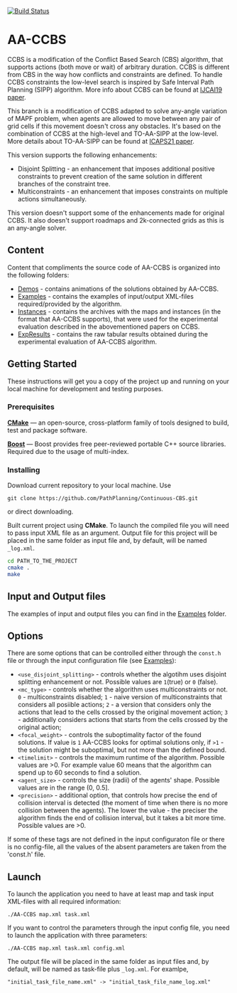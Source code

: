 [![Build Status](https://github.com/PathPlanning/Continuous-CBS/actions/workflows/build.yml/badge.svg?branch=AA-CCBS)](https://github.com/PathPlanning/Continuous-CBS/actions/workflows/build.yml)

# AA-CCBS
CCBS is a modification of the Conflict Based Search (CBS) algorithm, that supports actions (both move or wait) of arbitrary duration. CCBS is different from CBS in the way how conflicts and constraints are defined. To handle CCBS constraints the low-level search is inspired by Safe Interval Path Planning (SIPP) algorithm. More info about CCBS can be found at [IJCAI19 paper](https://www.ijcai.org/Proceedings/2019/0006.pdf).

This branch is a modification of CCBS adapted to solve any-angle variation of MAPF problem, when agents are allowed to move between any pair of grid cells if this movement doesn't cross any obstacles.
It's based on the combination of CCBS at the high-level and TO-AA-SIPP at the low-level. More details about TO-AA-SIPP can be found at [ICAPS21 paper](https://arxiv.org/pdf/2104.06681.pdf).

This version supports the following enhancements:
* Disjoint Splitting - an enhancement that imposes additional positive constraints to prevent creation of the same solution in different branches of the constraint tree.
* Multiconstraints - an enhancement that imposes constraints on multiple actions simultaneously.

This version doesn't support some of the enhancements made for original CCBS. It also doesn't support roadmaps and 2k-connected grids as this is an any-angle solver.

## Content

Content that compliments the source code of AA-CCBS is organized into the following folders:
* [Demos](https://github.com/PathPlanning/Continuous-CBS/tree/AA-CCBS/Demos) - contains animations of the solutions obtained by AA-CCBS.
* [Examples](https://github.com/PathPlanning/Continuous-CBS/tree/AA-CCBS/Examples) - contains the examples of input/output XML-files required/provided by the algorithm.
* [Instances](https://github.com/PathPlanning/Continuous-CBS/tree/AA-CCBS/Instances) - contains the archives with the maps and instances (in the format that AA-CCBS supports), that were used for the experimental evaluation described in the abovementioned papers on CCBS.
* [ExpResults](https://github.com/PathPlanning/Continuous-CBS/tree/AA-CCBS/ExpResults) - contains the raw tabular results obtained during the experimental evaluation of AA-CCBS algorithm.

## Getting Started

These instructions will get you a copy of the project up and running on your local machine for development and testing purposes.

### Prerequisites

**[CMake](https://cmake.org/)** &mdash; an open-source, cross-platform family of tools designed to build, test and package software.

**[Boost](https://www.boost.org/)** &mdash; Boost provides free peer-reviewed portable C++ source libraries. Required due to the usage of multi-index.

### Installing

Download current repository to your local machine. Use
```
git clone https://github.com/PathPlanning/Continuous-CBS.git
```
or direct downloading.

Built current project using **CMake**. To launch the compiled file you will need to pass input XML file as an argument. Output file for this project will be placed in the same folder as input file and, by default, will be named `_log.xml`.
```bash
cd PATH_TO_THE_PROJECT
cmake .
make
```
## Input and Output files
The examples of input and output files you can find in the [Examples](https://github.com/PathPlanning/Continuous-CBS/tree/AA-CCBS/Examples) folder.

## Options
There are some options that can be controlled either through the `const.h` file or through the input configuration file (see [Examples](https://github.com/PathPlanning/Continuous-CBS/tree/AA-CCBS/Examples)):
* `<use_disjoint_splitting>` - controls whether the algotihm uses disjoint splitting enhancement or not. Possible values are `1`(true) or `0` (false).
* `<mc_type>` - controls whether the algorithm uses multiconstraints or not. `0` - multiconstraints disabled; `1` - naive version of multiconstraints that considers all posiible actions; `2` - a version that considers only the actions that lead to the cells crossed by the original movement action; `3` - additionally considers actions that starts from the cells crossed by the original action;
* `<focal_weight>` - controls the suboptimality factor of the found solutions. If value is `1` AA-CCBS looks for optimal solutions only, if `>1` - the solution might be suboptimal, but not more than the defined bound.
* `<timelimit>` - controls the maximum runtime of the algorithm. Possible values are >0. For example value 60 means that the algorithm can spend up to 60 seconds to find a solution.
* `<agent_size>` - controls the size (radii) of the agents' shape. Possible values are in the range (0, 0.5].
* `<precision>` - additional option, that controls how precise the end of collision interval is detected (the moment of time when there is no more collision between the agents). The lower the value - the preciser the algorithm finds the end of collision interval, but it takes a bit more time. Possible values are >0.

If some of these tags are not defined in the input configuraton file or there is no config-file, all the values of the absent parameters are taken from the 'const.h' file.

## Launch
To launch the application you need to have at least map and task input XML-files with all required information:
```
./AA-CCBS map.xml task.xml
```
If you want to control the parameters through the input config file, you need to launch the application with three parameters:
```
./AA-CCBS map.xml task.xml config.xml
```
The output file will be placed in the same folder as input files and, by default, will be named as task-file plus `_log.xml`. For examlpe,
```
"initial_task_file_name.xml" -> "initial_task_file_name_log.xml"
```
